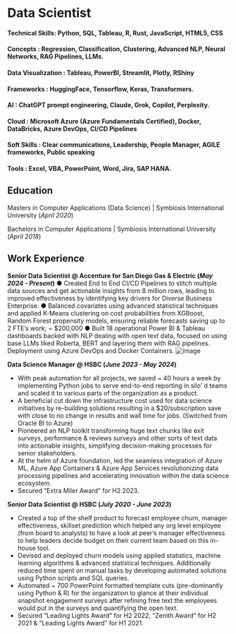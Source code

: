 # Data Scientist

#### Technical Skills: Python, SQL, Tableau, R, Rust, JavaScript, HTML5, CSS
#### Concepts : Regression, Classification, Clustering, Advanced NLP, Neural Networks, RAG Pipelines, LLMs.
#### Data Visualization : Tableau, PowerBI, Streamlit, Plotly, RShiny
#### Frameworks : HuggingFace, Tensorflow, Keras, Transformers.
#### AI : ChatGPT prompt engineering, Claude, Grok, Copilot, Perplexity.
#### Cloud : Microsoft Azure (Azure Fundamentals Certified), Docker, DataBricks, Azure DevOps, CI/CD Pipelines
#### Soft Skills : Clear communications, Leadership, People Manager, AGILE frameworks, Public speaking
#### Tools : Excel, VBA, PowerPoint, Word, Jira, SAP HANA.

## Education
Masters in Computer Applications (Data Science) | Symbiosis International University (_April 2020_)

Bachelors in Computer Applications | Symbiosis International University (_April 2018_)

## Work Experience
**Senior Data Scientist @ Accenture for San Diego Gas & Electric (_May 2024 - Present_)**
●	Created End to End CI/CD Pipelines to stitch multiple data sources and get actionable insights from 8 million rows, leading to improved effectiveness by identifying key drivers for Diverse Business Enterprise.
●	Balanced covariates using advanced statistical techniques and applied K-Means clustering on cost probabilities from XGBoost, Random Forest propensity models, ensuring reliable forecasts saving up to 2 FTE’s work; ~ $200,000
●	Built 18 operational Power BI & Tableau dashboards backed with NLP dealing with open text data, focused on using base LLMs liked Roberta, BERT and layering them with RAG pipelines. Deployment using Azure DevOps and Docker Containers.
![image](https://github.com/user-attachments/assets/8df9dbbd-50ef-4f2f-853f-20f8f92036bc)


**Data Science Manager @ HSBC (_June 2023 - May 2024_)**
- With peak automation for all projects, we saved ~ 40 hours a week by implementing Python jobs to serve end-to-end reporting in silo’ d teams and scaled it to various parts of the organization as a product.
- A beneficial cut down the infrastructure cost used for data science initiatives by re-building solutions resulting in a $20/subscription save with close to no change in results and wall time for jobs. (Switched from Oracle BI to Azure)
- Pioneered an NLP toolkit transforming huge text chunks like exit surveys, performance & reviews surveys and other sorts of text data into actionable insights, simplifying decision-making processes for senior stakeholders.
- At the helm of Azure foundation, led the seamless integration of Azure ML, Azure App Containers & Azure App Services revolutionizing data processing pipelines and accelerating innovation within the data science ecosystem.
- Secured “Extra Miler Award” for H2 2023.

**Senior Data Scientist @ HSBC (_July 2020 - June 2023_)**
- Created a top of the shelf product to forecast employee churn, manager effectiveness, skillset prediction which helped any org level employee (from board to analysts) to have a look at peer’s manager effectiveness to help leaders decide budget on their current team based on this in-house tool.
- Devised and deployed churn models using applied statistics, machine learning algorithms & advanced statistical techniques. Additionally reduced time spent on manual tasks by developing automated solutions using Python scripts and SQL queries.
- Automated ~ 700 PowerPoint formatted template cuts (pre-dominantly using Python & R) for the organization to glance at their individual snapshot engagement surveys after refining free text the employees would put in the surveys and quantifying the open text.
- Secured “Leading Lights Award” for H2 2022, “Zenith Award” for H2 2021 & “Leading Lights Award” for H1 2021.
